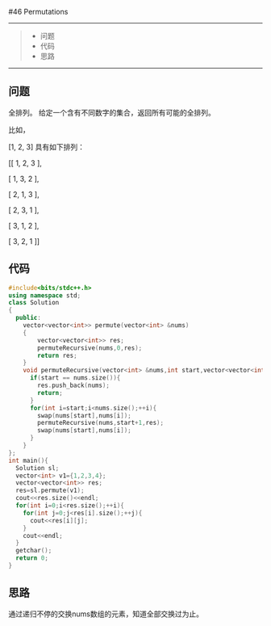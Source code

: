 #46 Permutations

---

> * 问题
> * 代码
> * 思路

---

## 问题

全排列。 给定一个含有不同数字的集合，返回所有可能的全排列。

比如，

[1, 2, 3] 具有如下排列：

[[ 1, 2, 3 ],

[ 1, 3, 2 ],

[ 2, 1, 3 ],

[ 2, 3, 1 ],

[ 3, 1, 2 ],

[ 3, 2, 1 ]]

## 代码

```c++
#include<bits/stdc++.h>
using namespace std;
class Solution
{
  public:
    vector<vector<int>> permute(vector<int> &nums)
    {
        vector<vector<int>> res;
        permuteRecursive(nums,0,res);
        return res;
    }
    void permuteRecursive(vector<int> &nums,int start,vector<vector<int>> &res){
      if(start == nums.size()){
        res.push_back(nums);
        return;
      }
      for(int i=start;i<nums.size();++i){
        swap(nums[start],nums[i]);
        permuteRecursive(nums,start+1,res);
        swap(nums[start],nums[i]);
      }
    }
};
int main(){
  Solution sl;
  vector<int> v1={1,2,3,4};
  vector<vector<int>> res;
  res=sl.permute(v1);
  cout<<res.size()<<endl;
  for(int i=0;i<res.size();++i){
    for(int j=0;j<res[i].size();++j){
      cout<<res[i][j];
    }
    cout<<endl;
  }
  getchar(); 
  return 0;
}
```

## 思路

通过递归不停的交换nums数组的元素，知道全部交换过为止。